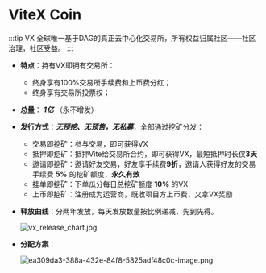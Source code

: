 # ViteX Coin

:::tip VX
全球唯一基于DAG的真正去中心化交易所，所有权益归属社区——社区治理，社区受益。
:::

* **特点**：持有VX即拥有交易所：
  * 终身享有100%交易所手续费和上币费分红；
  * 终身享有交易所投票权；
* **总量**：  ***1亿*** （永不增发）
* **发行方式**：***无预挖、无预售，无私募***，全部通过挖矿分发：
  * 交易即挖矿：参与交易，即可获得VX
  * 抵押即挖矿：抵押Vite给交易所合约，即可获得VX，最短抵押时长仅**3天**
  * 邀请即挖矿：邀请好友交易，好友享手续费**9折**，邀请人获得好友的交易手续费 **5%** 的挖矿额度，**永久有效**
  * 挂单即挖矿：下单瓜分每日总挖矿额度 **10%** 的VX
  * 上币即挖矿：注册成为运营商，既收项目方上币费，又拿VX奖励
  
* **释放曲线**：分两年发放，每天发放数量按比例递减，先到先得。

  ![vx_release_chart.jpg](https://forum.vite.net/assets/uploads/files/1567510383257-vx_release_chart.jpg) 
  
* **分配方案**：
  
  ![ea309da3-388a-432e-84f8-5825adf48c0c-image.png](https://forum.vite.net/assets/uploads/files/1567667136811-ea309da3-388a-432e-84f8-5825adf48c0c-image.png) 
